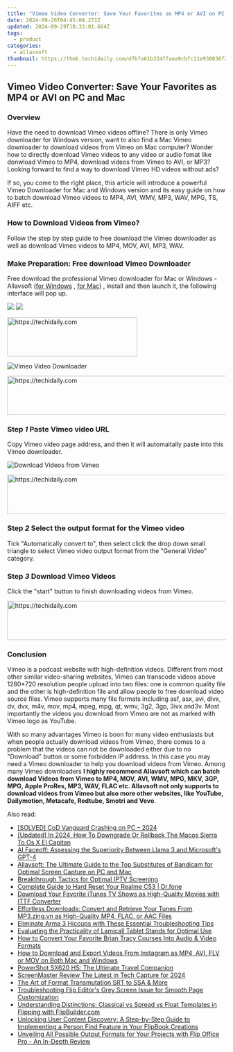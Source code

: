 ```yaml
---
title: "Vimeo Video Converter: Save Your Favorites as MP4 or AVI on PC and Mac"
date: 2024-09-26T04:45:04.271Z
updated: 2024-09-29T18:33:01.664Z
tags:
  - product
categories:
  - allavsoft
thumbnail: https://thmb.techidaily.com/d7bfa61b324ffaea9cbfc11e938036f2476668f1b77c7e6a5441829794f7ed33.jpg
---
```


## Vimeo Video Converter: Save Your Favorites as MP4 or AVI on PC and Mac

### Overview

Have the need to download Vimeo videos offline? There is only Vimeo downloader for Windows version, want to also find a Mac Vimeo downloader to download videos from Vimeo on Mac computer? Wonder how to directly download Vimeo videos to any video or audio fomat like donwload Vimeo to MP4, download videos from Vimeo to AVI, or MP3? Looking forward to find a way to download Vimeo HD videos without ads?

If so, you come to the right place, this article will introduce a powerful Vimeo Downloader for Mac and Windows version and its easy guide on how to batch download Vimeo videos to MP4, AVI, WMV, MP3, WAV, MPG, TS, AIFF etc.

### How to Download Videos from Vimeo?

Follow the step by step guide to free download the Vimeo downloader as well as download Vimeo videos to MP4, MOV, AVI, MP3, WAV.

### Make Preparation: Free download Vimeo Downloader

Free download the professional Vimeo downloader for Mac or Windows - Allavsoft ([for Windows](https://tools.techidaily.com/allavsoft/products/) , [for Mac](https://tools.techidaily.com/allavsoft/products/)) , install and then launch it, the following interface will pop up.

[![](https://www.allavsoft.com/how-to/../images/how-to/free-download-win.jpg)](https://tools.techidaily.com/allavsoft/products/) [![](https://www.allavsoft.com/how-to/../images/how-to/free-download-mac.jpg)](https://tools.techidaily.com/allavsoft/products/)

<!-- affiliate ads begin -->
<a href="https://aligracehair.sjv.io/c/5597632/1902289/19272" target="_top" id="1902289">
  <img src="//a.impactradius-go.com/display-ad/19272-1902289" border="0" alt="https://techidaily.com" width="300" height="90"/>
</a>
<img height="0" width="0" src="https://aligracehair.sjv.io/i/5597632/1902289/19272" style="position:absolute;visibility:hidden;" border="0" />
<!-- affiliate ads end -->

![Vimeo Video Downloader](https://www.allavsoft.com/how-to/../images/allavsoft/screen-shot-600.jpg)

<!-- affiliate ads begin -->
<a href="https://laganoo.pxf.io/c/5597632/1657399/16446" target="_top" id="1657399">
  <img src="//a.impactradius-go.com/display-ad/16446-1657399" border="0" alt="https://techidaily.com" width="728" height="90"/>
</a>
<img height="0" width="0" src="https://laganoo.pxf.io/i/5597632/1657399/16446" style="position:absolute;visibility:hidden;" border="0" />
<!-- affiliate ads end -->

### Step _1_ Paste Vimeo video URL

Copy Vimeo video page address, and then it will automaitally paste into this Vimeo downloader.

![Download Videos from Vimeo](https://www.allavsoft.com/how-to/../images/how-to/vimeo-downloader/download-vimeo-videos.jpg)

<!-- affiliate ads begin -->
<a href="https://smilemakers.pxf.io/c/5597632/2123899/26106" target="_top" id="2123899">
  <img src="//a.impactradius-go.com/display-ad/26106-2123899" border="0" alt="https://techidaily.com" width="728" height="90"/>
</a>
<img height="0" width="0" src="https://smilemakers.pxf.io/i/5597632/2123899/26106" style="position:absolute;visibility:hidden;" border="0" />
<!-- affiliate ads end -->

### Step _2_ Select the output format for the Vimeo video

Tick "Automatically convert to", then select click the drop down small triangle to select Vimeo video output format from the "General Video" category.

### Step _3_ Download Vimeo Videos

Click the "start" button to finish downloading videos from Vimeo.

<!-- affiliate ads begin -->
<a href="https://appsumo.8odi.net/c/5597632/2100533/7443" target="_top" id="2100533">
  <img src="//a.impactradius-go.com/display-ad/7443-2100533" border="0" alt="https://techidaily.com" width="728" height="90"/>
</a>
<img height="0" width="0" src="https://appsumo.8odi.net/i/5597632/2100533/7443" style="position:absolute;visibility:hidden;" border="0" />
<!-- affiliate ads end -->

### Conclusion

Vimeo is a podcast website with high-definition videos. Different from most other similar video-sharing websites, Vimeo can transcode videos above 1280\*720 resolution people upload into two files: one is common quality file and the other is high-definition file and allow people to free download video source files. Vimeo supports many file formats including asf, asx, avi, divx, dv, dvx, m4v, mov, mp4, mpeg, mpg, qt, wmv, 3g2, 3gp, 3ivx and3v. Most importantly the videos you download from Vimeo are not as marked with Vimeo logo as YouTube.

With so many advantages Vimeo is boon for many video enthusiasts but when people actually download videos from Vimeo, there comes to a problem that the videos can not be downloaded either due to no "Download" button or some forbidden IP address. In this case you may need a Vimeo downloader to help you download videos from Vimeo. Among many Vimeo downloaders **I highly recommend Allavsoft which can batch download Videos from Vimeo to MP4, MOV, AVI, WMV, MPG, MKV, 3GP, MPG, Apple ProRes, MP3, WAV, FLAC etc. Allavsoft not only supports to download videos from Vimeo but also more other websites, like YouTube, Dailymotion, Metacafe, Redtube, Smotri and Vevo**.

<ins class="adsbygoogle"
     style="display:block"
     data-ad-format="autorelaxed"
     data-ad-client="ca-pub-7571918770474297"
     data-ad-slot="1223367746"></ins>

<ins class="adsbygoogle"
     style="display:block"
     data-ad-client="ca-pub-7571918770474297"
     data-ad-slot="8358498916"
     data-ad-format="auto"
     data-full-width-responsive="true"></ins>

<span class="atpl-alsoreadstyle">Also read:</span>
<div><ul>
<li><a href="https://win-able.techidaily.com/1723002045242-solved-cod-vanguard-crashing-on-pc-2024/"><u>[SOLVED] CoD Vanguard Crashing on PC – 2024</u></a></li>
<li><a href="https://fox-access.techidaily.com/updated-in-2024-how-to-downgrade-or-rollback-the-macos-sierra-to-os-x-el-capitan/"><u>[Updated] In 2024, How To Downgrade Or Rollback The Macos Sierra To Os X El Capitan</u></a></li>
<li><a href="https://tech-hub.techidaily.com/ai-faceoff-assessing-the-superiority-between-llama-3-and-microsofts-gpt-4/"><u>AI Faceoff: Assessing the Superiority Between Llama 3 and Microsoft's GPT-4</u></a></li>
<li><a href="https://discover-data.techidaily.com/allavsoft-the-ultimate-guide-to-the-top-substitutes-of-bandicam-for-optimal-screen-capture-on-pc-and-mac/"><u>Allavsoft: The Ultimate Guide to the Top Substitutes of Bandicam for Optimal Screen Capture on PC and Mac</u></a></li>
<li><a href="https://screen-capture.techidaily.com/breakthrough-tactics-for-optimal-iptv-screening/"><u>Breakthrough Tactics for Optimal IPTV Screening</u></a></li>
<li><a href="https://techidaily.com/complete-guide-to-hard-reset-your-realme-c53-drfone-by-drfone-reset-android-reset-android/"><u>Complete Guide to Hard Reset Your Realme C53 | Dr.fone</u></a></li>
<li><a href="https://discover-data.techidaily.com/download-your-favorite-itunes-tv-shows-as-high-quality-movies-with-ittf-converter/"><u>Download Your Favorite iTunes TV Shows as High-Quality Movies with ITTF Converter</u></a></li>
<li><a href="https://discover-data.techidaily.com/effortless-downloads-convert-and-retrieve-your-tunes-from-mp3zingvn-as-high-quality-mp4-flac-or-aac-files/"><u>Effortless Downloads: Convert and Retrieve Your Tunes From MP3.zing.vn as High-Quality MP4, FLAC, or AAC Files</u></a></li>
<li><a href="https://win-blog.techidaily.com/eliminate-arma-3-hiccups-with-these-essential-troubleshooting-tips/"><u>Eliminate Arma 3 Hiccups with These Essential Troubleshooting Tips</u></a></li>
<li><a href="https://buynow-reviews.techidaily.com/evaluating-the-practicality-of-lamicall-tablet-stands-for-optimal-use/"><u>Evaluating the Practicality of Lamicall Tablet Stands for Optimal Use</u></a></li>
<li><a href="https://discover-data.techidaily.com/how-to-convert-your-favorite-brian-tracy-courses-into-audio-and-video-formats/"><u>How to Convert Your Favorite Brian Tracy Courses Into Audio & Video Formats</u></a></li>
<li><a href="https://discover-data.techidaily.com/how-to-download-and-export-videos-from-instagram-as-mp4-avi-flv-or-mov-on-both-mac-and-windows/"><u>How to Download and Export Videos From Instagram as MP4, AVI, FLV or MOV on Both Mac and Windows</u></a></li>
<li><a href="https://buynow-tips.techidaily.com/powershot-sx620-hs-the-ultimate-travel-companion/"><u>PowerShot SX620 HS: The Ultimate Travel Companion</u></a></li>
<li><a href="https://visual-screen-recording.techidaily.com/screenmaster-review-the-latest-in-tech-capture-for-2024/"><u>ScreenMaster Review The Latest in Tech Capture for 2024</u></a></li>
<li><a href="https://extra-information.techidaily.com/the-art-of-format-transmutation-srt-to-ssa-and-more/"><u>The Art of Format Transmutation SRT to SSA & More</u></a></li>
<li><a href="https://discover-data.techidaily.com/troubleshooting-flip-editors-grey-screen-issue-for-smooth-page-customization/"><u>Troubleshooting Flip Editor's Grey Screen Issue for Smooth Page Customization</u></a></li>
<li><a href="https://discover-data.techidaily.com/understanding-distinctions-classical-vs-spread-vs-float-templates-in-flipping-with-flipbuildercom/"><u>Understanding Distinctions: Classical vs Spread vs Float Templates in Flipping with FlipBuilder.com</u></a></li>
<li><a href="https://discover-data.techidaily.com/unlocking-user-content-discovery-a-step-by-step-guide-to-implementing-a-person-find-feature-in-your-flipbook-creations/"><u>Unlocking User Content Discovery: A Step-by-Step Guide to Implementing a Person Find Feature in Your FlipBook Creations</u></a></li>
<li><a href="https://discover-data.techidaily.com/unveiling-all-possible-output-formats-for-your-projects-with-flip-office-pro-an-in-depth-review/"><u>Unveiling All Possible Output Formats for Your Projects with Flip Office Pro - An In-Depth Review</u></a></li>
</ul></div>

